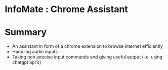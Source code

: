# InfoMate : Chrome Assistant

# Summary

-  An assistant in form of a chrome extension to browse internet efficiently
-  Handling audio inputs
-  Taking non-precise input commands and giving useful output (i.e. using chatgpt api's)
